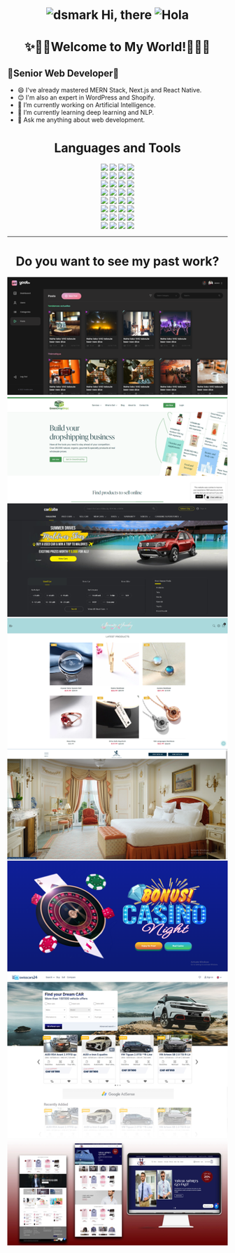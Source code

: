 # <div align="center"><img alt="dsmark" height="37px" width="40px" src="https://c.tenor.com/P7zWdgA3E2EAAAAi/spunchbob-the-g.gif"></img> Hi, there <img alt="Hola" height="30px" width="40px" src="https://emojipedia-us.s3.amazonaws.com/source/skype/289/ghost_1f47b.png"></img></div>

<h1 align="center">
  ✨🎉🎊Welcome to My World!🎊🎉✨
</h1>

## 💎Senior Web Developer💎

- 😄 I've already mastered MERN Stack, Next.js and React Native.
- 😊 I'm also an expert in WordPress and Shopify.
- 🔭 I’m currently working on Artificial Intelligence.
- 🌱 I’m currently learning deep learning and NLP.
- 🔔 Ask me anything about web development.

<div align="center">
<h1> Languages and Tools </h1>
<code><img width="20%" src="https://www.vectorlogo.zone/logos/w3_html5/w3_html5-ar21.svg"></code>
<code><img width="20%" src="https://www.vectorlogo.zone/logos/w3_css/w3_css-ar21.svg"></code>
<code><img width="20%" src="https://www.vectorlogo.zone/logos/javascript/javascript-ar21.svg"></code>
<code><img width="20%" src="https://www.vectorlogo.zone/logos/typescriptlang/typescriptlang-ar21.svg"></code>
<br />
<code><img width="20%" src="https://www.vectorlogo.zone/logos/reactjs/reactjs-ar21.svg"></code>
<code><img width="20%" src="https://www.vectorlogo.zone/logos/vuejs/vuejs-ar21.svg"></code>
<code><img width="20%" src="https://www.vectorlogo.zone/logos/angular/angular-ar21.svg"></code>
<code><img width="20%" src="https://www.vectorlogo.zone/logos/nuxtjs/nuxtjs-ar21.svg"></code>
<br />
<code><img width="20%" src="https://www.vectorlogo.zone/logos/nodejs/nodejs-ar21.svg"></code>
<code><img width="20%" src="https://www.vectorlogo.zone/logos/expressjs/expressjs-ar21.svg"></code>
<code><img width="20%" src="https://www.vectorlogo.zone/logos/npmjs/npmjs-ar21.svg"></code>
<code><img width="20%" src="https://www.vectorlogo.zone/logos/yarnpkg/yarnpkg-ar21.svg"></code>
<br />
<code><img width="20%" src="https://www.vectorlogo.zone/logos/mysql/mysql-ar21.svg"></code>
<code><img width="20%" src="https://www.vectorlogo.zone/logos/postgresql/postgresql-ar21.svg"></code>
<code><img width="20%" src="https://www.vectorlogo.zone/logos/mongodb/mongodb-ar21.svg"></code>
<code><img width="20%" src="https://www.vectorlogo.zone/logos/redis/redis-ar21.svg"></code>
<br />
<code><img width="20%" src="https://www.vectorlogo.zone/logos/wordpress/wordpress-ar21.svg"></code>
<code><img width="20%" src="https://www.vectorlogo.zone/logos/shopify/shopify-ar21.svg"></code>
<code><img width="20%" src="https://www.vectorlogo.zone/logos/wix/wix-ar21.svg"></code>
<code><img width="20%" src="https://www.vectorlogo.zone/logos/webflow/webflow-ar21.svg"></code>
<br />
<code><img width="20%" src="https://www.vectorlogo.zone/logos/getbootstrap/getbootstrap-ar21.svg"></code>
<code><img width="20%" src="https://www.vectorlogo.zone/logos/tailwindcss/tailwindcss-ar21.svg"></code>
<code><img width="20%" src="https://www.vectorlogo.zone/logos/amazon_aws/amazon_aws-ar21.svg"></code>
<code><img width="20%" src="https://www.vectorlogo.zone/logos/figma/figma-ar21.svg"></code>
<br />
<code><img width="20%" src="https://www.vectorlogo.zone/logos/python/python-ar21.svg"></code>
<code><img width="20%" src="https://www.vectorlogo.zone/logos/djangoproject/djangoproject-ar21.svg"></code>
<code><img width="20%" src="https://www.vectorlogo.zone/logos/pocoo_flask/pocoo_flask-ar21.svg"></code>
<code><img width="20%" src="https://www.vectorlogo.zone/logos/numpy/numpy-ar21.svg"></code>
<br />
<code><img width="20%" src="https://www.vectorlogo.zone/logos/android/android-ar21.svg"></code>
<code><img width="20%" src="https://www.vectorlogo.zone/logos/java/java-ar21.svg"></code>
<code><img width="20%" src="https://www.vectorlogo.zone/logos/flutterio/flutterio-ar21.svg"></code>
<code><img width="20%" src="https://www.vectorlogo.zone/logos/git-scm/git-scm-ar21.svg"></code>
</div>

<hr />

<!-- - ☎ Telegram : golden_developer -->


<div align="center">

# Do you want to see my past work?

![Yoottle](https://github.com/champion10873/champion10873/blob/main/img/01.jpg?raw=true)
![GreenDropShip](https://github.com/champion10873/champion10873/blob/main/img/02.jpg?raw=true)
![Car & Bike](https://github.com/champion10873/champion10873/blob/main/img/03.jpg?raw=true)
![luxury](https://github.com/champion10873/champion10873/blob/main/img/06.jpg?raw=true)
![hotel](https://github.com/champion10873/champion10873/blob/main/img/09.jpg?raw=true)
![casino](https://github.com/champion10873/champion10873/blob/main/img/10.jpg?raw=true)
![swisscars24](https://github.com/champion10873/champion10873/blob/main/img/11.jpg?raw=true)
![T-shirt](https://github.com/champion10873/champion10873/blob/main/img/12.jpg?raw=true)

</div>
